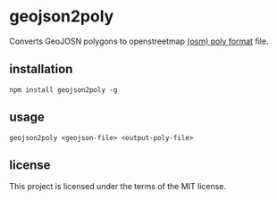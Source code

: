 # geojson2poly

Converts GeoJOSN polygons to openstreetmap [(osm) poly format](http://wiki.openstreetmap.org/wiki/Osmosis/Polygon_Filter_File_Format) file.

## installation

```
npm install geojson2poly -g
```

## usage

```
geojson2poly <geojson-file> <output-poly-file>
```

## license

This project is licensed under the terms of the MIT license.
